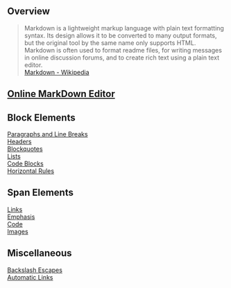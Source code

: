 ## Overview
> Markdown is a lightweight markup language with plain text formatting syntax. Its design allows it to be converted to many output formats, but the original tool by the same name only supports HTML. Markdown is often used to format readme files, for writing messages in online discussion forums, and to create rich text using a plain text editor.   
> [Markdown - Wikipedia](https://en.wikipedia.org/wiki/Markdown "Markdown - Wikipedia")

## [Online MarkDown Editor](editor.html "Online MarkDown Editor")

## Block Elements

[Paragraphs and Line Breaks](Block-Elements/Paragraphs-and-Line-Breaks "Paragraphs and Line Breaks")  
[Headers](Block-Elements/Headers "Headers")  
[Blockquotes](Block-Elements/Blockquotes "Blockquotes")  
[Lists](Block-Elements/Lists "Lists")  
[Code Blocks](Block-Elements/Code-Blocks "Code Blocks")   
[Horizontal Rules](Block-Elements/Horizontal-Rules "Horizontal Rules")  

## Span Elements

[Links](Span-Elements/Link "Span Elements")  
[Emphasis](Span-Elements/Emphasis "Emphasis")  
[Code](Span-Elements/Code "Code")  
[Images](Span-Elements/Images "Images")  

## Miscellaneous

[Backslash Escapes](Miscellaneous/Backslash-escapes "Backslash Escapes")  
[Automatic Links](Miscellaneous/Automatic-Links "Automatic Links") 
